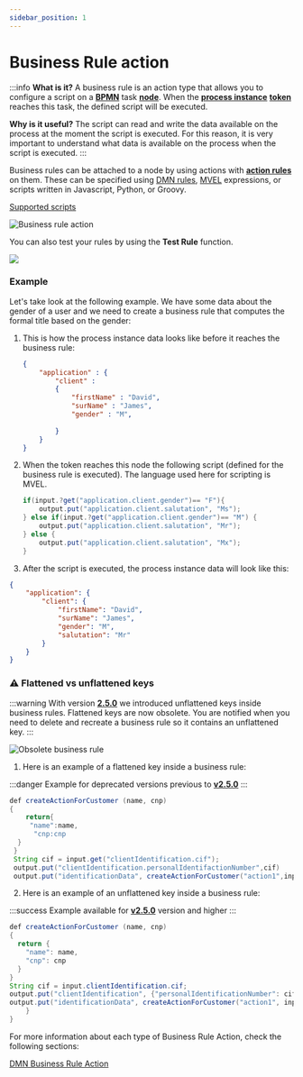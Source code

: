 ```yaml
---
sidebar_position: 1
---
```


# Business Rule action

:::info
**What is it?**  A business rule is an action type that allows you to configure a script on a [**BPMN**](../../../terms/bpmn) task [**node**](../../../terms/flowx-node). When the [**process instance**](../../../terms/flowx-process-instance) [**token**](../../../terms/token) reaches this task, the defined script will be executed.

**Why is it useful?** The script can read and write the data available on the process at the moment the script is executed. For this reason, it is very important to understand what data is available on the process when the script is executed.
:::

Business rules can be attached to a node by using actions with [**action rules**](../actions.md#action-rules) on them. These can be specified using [DMN rules](dmn-business-rule-action.md), [MVEL](../../../platform-overview/frameworks-and-standards/business-process-industry-standards/intro-to-mvel.md) expressions, or scripts written in Javascript, Python, or Groovy.

[Supported scripts](../../supported-scripts.md)

![Business rule action](https://s3.eu-west-1.amazonaws.com/docx.flowx.ai/building-blocks/business_rule_action.png)


You can also test your rules by using the **Test Rule** function.

![](https://s3.eu-west-1.amazonaws.com/docx.flowx.ai/building-blocks/test_rule_function.png)

### Example

Let's take look at the following example. We have some data about the gender of a user and we need to create a business rule that computes the formal title based on the gender:

1.  This is how the process instance data looks like before it reaches the business rule:

    ```json
    {
        "application" : {
            "client" : 
            {
                "firstName" : "David",
                "surName" : "James",
                "gender" : "M",
                
            }
        }
    }
    ```
2.  When the token reaches this node the following script (defined for the business rule is executed). The language used here for scripting is MVEL.

    ```java
    if(input.?get("application.client.gender")== "F"){
        output.put("application.client.salutation", "Ms");
    } else if(input.?get("application.client.gender")== "M") {
        output.put("application.client.salutation", "Mr");
    } else {
        output.put("application.client.salutation", "Mx");
    }
    ```
3. After the script is executed, the process instance data will look like this:

```json
{
    "application": {
        "client": {
            "firstName": "David",
            "surName": "James",
            "gender": "M",
            "salutation": "Mr"
        }
    }
}
```

### :warning: Flattened vs unflattened keys

:::warning
With version [**2.5.0**](/release-notes/v2.5.0-april-2022) we introduced unflattened keys inside business rules. Flattened keys are now obsolete. You are notified when you need to delete and recreate a business rule so it contains an unflattened key.
:::

![Obsolete business rule](https://s3.eu-west-1.amazonaws.com/docx.flowx.ai/building-blocks/obsolete_business_rule.png)

1. Here is an example of a flattened key inside a business rule:

:::danger
Example for deprecated versions previous to [**v2.5.0**](/release-notes/v2.5.0-april-2022)
:::

```java
def createActionForCustomer (name, cnp)
{
    return{
     "name":name,
      "cnp:cnp
  }
 }
 String cif = input.get("clientIdentification.cif");
 output.put("clientIdentification.personalIdentifactionNumber",cif)
 output.put("identificationData", createActionForCustomer("action1",input.get("clientIdentifaction.cnp")));
```

2. Here is an example of an unflattened key inside a business rule:

:::success
Example available for [**v2.5.0**](/release-notes/v2.5.0-april-2022) version and higher
:::

```java
def createActionForCustomer (name, cnp)
{
  return {
    "name": name,
    "cnp": cnp
  }
}
String cif = input.clientIdentification.cif;
output.put("clientIdentification", {"personalIdentificationNumber": cif} );
output.put("identificationData", createActionForCustomer("action1", input.clientIdentification.cnp));
    }
}
```

For more information about each type of Business Rule Action, check the following sections:

[DMN Business Rule Action](dmn-business-rule-action.md)